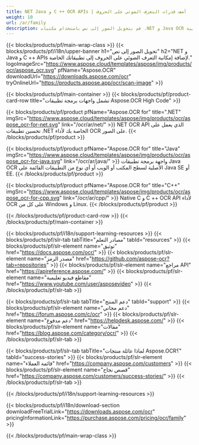 ```yaml
---
title: NET Java و C ++ OCR APIs | أضف قدرات التعرف الضوئي على الحروف 
weight: 10
url: /ar/family
description: قم بتحويل الصور إلى نص باستخدام مكتبات .NET و Java OCR للغات الإنجليزية والفرنسية والإسبانية والبرتغالية.
---
```


{{< blocks/products/pf/main-wrap-class >}}
{{< blocks/products/pf/i18n/upper-banner h1="تحويل الصور إلى نص" h2="NET و Java و C ++ APIs لإضافة إمكانية التعرف الضوئي على الحروف إلى تطبيقاتك الخاصة." logoImageSrc="https://www.aspose.cloud/templates/aspose/img/products/ocr/aspose_ocr.svg" pfName="Aspose.OCR" downloadUrl="https://downloads.aspose.com/ocr" tryOnlineUrl="https://products.aspose.app/ocr/scan-image" >}}

{{< blocks/products/pf/main-container >}}
{{< blocks/products/pf/product-card-row title="تشمل واجهات برمجة تطبيقات Aspose.OCR High Code" >}}

{{< blocks/products/pf/product pfName="Aspose.OCR for" title=".NET" imgSrc="https://www.aspose.cloud/templates/aspose/img/products/ocr/aspose_ocr-for-net.svg" link="/ocr/ar/net/" >}}
NET OCR API الذي يعمل على تحسين تطبيقات .NET الخاصة بك لأداء OCR على الصور.
{{< /blocks/products/pf/product >}}

{{< blocks/products/pf/product pfName="Aspose.OCR for" title="Java" imgSrc="https://www.aspose.cloud/templates/aspose/img/products/ocr/aspose_ocr-for-java.svg" link="/ocr/ar/java/" >}}
واجهة برمجة تطبيقات Java OCR الأصلية لسطح المكتب أو الويب أو أي نوع من التطبيقات القائمة على Java SE أو EE.
{{< /blocks/products/pf/product >}}

{{< blocks/products/pf/product pfName="Aspose.OCR for" title="C++" imgSrc="https://www.aspose.cloud/templates/aspose/img/products/ocr/aspose_ocr-for-cpp.svg" link="/ocr/ar/cpp/" >}}
Native C و C ++ OCR API لأداء OCR على كل من Windows و Linux.
{{< /blocks/products/pf/product >}}

{{< /blocks/products/pf/product-card-row >}}
{{< /blocks/products/pf/main-container >}}

{{< blocks/products/pf/i18n/support-learning-resources >}}
{{< blocks/products/pf/slr-tab tabTitle="مصادر التعلم" tabId="resources" >}}
{{< blocks/products/pf/slr-element name="توثيق" href="https://docs.aspose.com/ocr/" >}}
{{< blocks/products/pf/slr-element name="مصدر الرمز" href="https://github.com/aspose-ocr?tab=repositories" >}}
{{< blocks/products/pf/slr-element name="مراجع API" href="https://apireference.aspose.com/" >}}
{{< blocks/products/pf/slr-element name="مقاطع فيديو تعليمية" href="https://www.youtube.com/user/asposevideo" >}}
{{< /blocks/products/pf/slr-tab >}}

{{< blocks/products/pf/slr-tab tabTitle="دعم المنتج" tabId="support" >}}
{{< blocks/products/pf/slr-element name="دعم مجاني" href="https://forum.aspose.com/c/ocr" >}}
{{< blocks/products/pf/slr-element name="دعم مدفوع" href="https://helpdesk.aspose.com/" >}}
{{< blocks/products/pf/slr-element name="مقالات" href="https://blog.aspose.com/category/ocr/" >}}
{{< /blocks/products/pf/slr-tab >}}

{{< blocks/products/pf/slr-tab tabTitle="لماذا عائلة منتجات Aspose.OCR؟" tabId="success-stories" >}}
{{< blocks/products/pf/slr-element name="قائمة العملاء" href="https://company.aspose.com/customers" >}}
{{< blocks/products/pf/slr-element name="قصص نجاح" href="https://company.aspose.com/customers/success-stories/" >}}
{{< /blocks/products/pf/slr-tab >}}

{{< /blocks/products/pf/i18n/support-learning-resources >}}

{{< blocks/products/pf/i18n/download-section downloadFreeTrialLink="https://downloads.aspose.com/ocr" pricingInformationLink="https://purchase.aspose.com/pricing/ocr/family" >}}

{{< /blocks/products/pf/main-wrap-class >}}